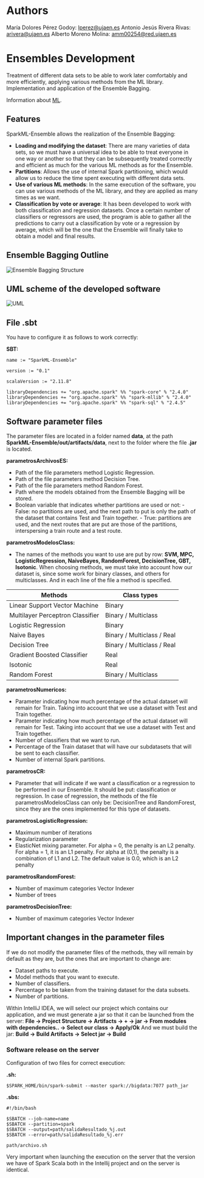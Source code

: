 # Authors

María Dolores Pérez Godoy: lperez@ujaen.es
Antonio Jesús Rivera Rivas: arivera@ujaen.es
Alberto Moreno Molina: amm00254@red.ujaen.es

# Ensembles Development

Treatment of different data sets to be able to work later comfortably and more efficiently, applying various methods from the ML library.
Implementation and application of the Ensemble Bagging.

Information about [ML](https://spark.apache.org/docs/latest/ml-guide.html). 

## Features

SparkML-Ensemble allows the realization of the Ensemble Bagging:

- **Loading and modifying the dataset**: There are many varieties of data sets, so we must have a universal idea to be able to treat everyone in one way or another so that they can be subsequently treated correctly and efficient as much for the various ML methods as for the Ensemble.
- **Partitions**: Allows the use of internal Spark partitioning, which would allow us to reduce the time spent executing with different data sets.
- **Use of various ML methods**: In the same execution of the software, you can use various methods of the ML library, and they are applied as many times as we want.
- **Classification by vote or average**: It has been developed to work with both classification and regression datasets. Once a certain number of classifiers or regressors are used, the program is able to gather all the predictions to carry out a classification by vote or a regression by average, which will be the one that the Ensemble will finally take to obtain a model and final results.

## Ensemble Bagging Outline

![Ensemble Bagging Structure](https://i.ibb.co/L01K0t7/EBagging.jpg)

## UML scheme of the developed software

![UML](https://i.ibb.co/sVxwkGC/uml.jpg)

## File .sbt

You have to configure it as follows to work correctly:

**SBT:**

```
name := "SparkML-Ensemble"

version := "0.1"

scalaVersion := "2.11.8"

libraryDependencies += "org.apache.spark" %% "spark-core" % "2.4.0"
libraryDependencies += "org.apache.spark" %% "spark-mllib" % "2.4.0"
libraryDependencies += "org.apache.spark" %% "spark-sql" % "2.4.5"
```

## Software parameter files

The parameter files are located in a folder named **data**, at the path **SparkML-Ensemble/out/artifacts/data**, next to the folder where the file **.jar** is located.

**parametrosArchivosES:**

-	Path of the file parameters method Logistic Regression.
-	Path of the file parameters method Decision Tree.
-	Path of the file parameters method Random Forest.
-	Path where the models obtained from the Ensemble Bagging will be stored.
-	Boolean variable that indicates whether partitions are used or not:
		- False: no partitions are used, and the next path to put is only the path of the dataset that contains Test and Train together.
		- True: partitions are used, and the next routes that are put are those of the partitions, interspersing a train route and a test route.

**parametrosModelosClass:**

-	The names of the methods you want to use are put by row: **SVM, MPC, LogisticRegression, NaiveBayes, RandomForest, DecisionTree, GBT, Isotonic**.
    When choosing methods, we must take into account how our dataset is, since some work for binary classes, and others for multiclasses. And in each line of the file a method is specified.

|              Methods             |             Class types             |
| ---------------------------------|-------------------------------------|
| Linear Support Vector Machine    | Binary                              |
| Multilayer Perceptron Classifier | Binary / Multiclass                 |
| Logistic Regression              | Binary                              |
| Naive Bayes                      | Binary / Multiclass / Real          |
| Decision Tree                    | Binary / Multiclass / Real          |
| Gradient Boosted Classifier      | Real                                |
| Isotonic                         | Real                                |
| Random Forest                    | Binary / Multiclass                 |

**parametrosNumericos:**

-	Parameter indicating how much percentage of the actual dataset will remain for Train. Taking into account that we use a dataset with Test and Train together.
-	Parameter indicating how much percentage of the actual dataset will remain for Test. Taking into account that we use a dataset with Test and Train together.
-	Number of classifiers that we want to run.
-	Percentage of the Train dataset that will have our subdatasets that will be sent to each classifier.
-	Number of internal Spark partitions.

**parametrosCR:**

-	Parameter that will indicate if we want a classification or a regression to be performed in our Ensemble. It should be put: classification or regression.
    In case of regression, the methods of the file parametrosModelosClass can only be: DecisionTree and RandomForest, since they are the ones implemented for this type of datasets.

**parametrosLogisticRegression:**

-	Maximum number of iterations
-	Regularization parameter
-	ElasticNet mixing parameter. For alpha = 0, the penalty is an L2 penalty. For alpha = 1, it is an L1 penalty. For alpha at (0,1), the penalty is a combination of L1 and L2. The default value is 0.0, which is an L2 penalty

**parametrosRandomForest:**

-	Number of maximum categories Vector Indexer
-	Number of trees

**parametrosDecisionTree:**

-	Number of maximum categories Vector Indexer

## Important changes in the parameter files

If we do not modify the parameter files of the methods, they will remain by default as they are, but the ones that are important to change are:

-	Dataset paths to execute.
-	Model methods that you want to execute.
-	Number of classifiers.
-	Percentage to be taken from the training dataset for the data subsets.
-	Number of partitions.

Within IntelliJ IDEA, we will select our project which contains our application, and we must generate a jar so that it can be launched from the server: **File -> Project Structure -> Artifacts -> + -> jar -> From modules with dependencies.. -> Select our class -> Apply/Ok**
And we must build the jar: **Build -> Build Artifacts -> Select jar -> Build**

### Software release on the server

Configuration of two files for correct execution:

**.sh:**

```
$SPARK_HOME/bin/spark-submit --master spark://bigdata:7077 path_jar
```

**.sbs:**

```
#!/bin/bash

$SBATCH --job-name=name
$SBATCH --partition=spark
$SBATCH --output=path/salidaResultado_%j.out
$SBATCH --error=path/salidaResultado_%j.err

path/archivo.sh
```

Very important when launching the execution on the server that the version we have of Spark Scala both in the Intellij project and on the server is identical.